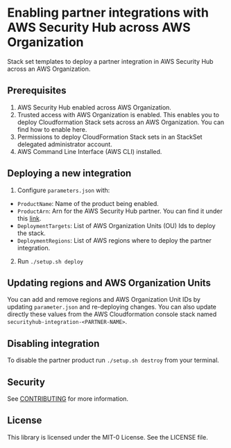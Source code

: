 <!--
 Copyright 2023 Amazon.com, Inc. or its affiliates. All Rights Reserved..
 SPDX-License-Identifier: MIT-0
-->

# Enabling partner integrations with AWS Security Hub across AWS Organization

Stack set templates to deploy a partner integration in AWS Security Hub across an AWS Organization.

## Prerequisites

1. AWS Security Hub enabled across AWS Organization.
2. Trusted access with AWS Organization is enabled. This enables you to deploy Cloudformation Stack sets across an AWS Organization. You can find how to enable here. 
3. Permissions to deploy CloudFormation Stack sets in an StackSet delegated administrator account.
4. AWS Command Line Interface (AWS CLI) installed.

## Deploying a new integration

1. Configure `parameters.json` with:
* `ProductName`: Name of the product being enabled.
* `ProductArn`: Arn for the AWS Security Hub partner. You can find it under this [link](https://docs.aws.amazon.com/securityhub/latest/userguide/securityhub-partner-providers.html).
* `DeploymentTargets`: List of AWS Organization Units (OU) Ids to deploy the stack.
* `DeploymentRegions`: List of AWS regions where to deploy the partner integration.
2. Run `./setup.sh deploy`

## Updating regions and AWS Organization Units

You can add and remove regions and AWS Organization Unit IDs by updating `parameter.json` and re-deploying changes. You can also update directly these values from the AWS Cloudformation console stack named `securityhub-integration-<PARTNER-NAME>`. 

## Disabling integration

To disable the partner product run `./setup.sh destroy` from your terminal.

## Security

See [CONTRIBUTING](CONTRIBUTING.md#security-issue-notifications) for more information.

## License

This library is licensed under the MIT-0 License. See the LICENSE file.

